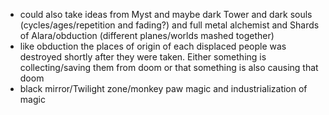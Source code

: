 - could also take ideas from Myst and maybe dark Tower and dark souls (cycles/ages/repetition and fading?) and full metal alchemist  and Shards of Alara/obduction (different planes/worlds mashed together)
- like obduction the places of origin of each displaced people was destroyed shortly after they were taken. Either something is collecting/saving them from doom or that something is also causing that doom
- black mirror/Twilight zone/monkey paw magic and industrialization of magic 